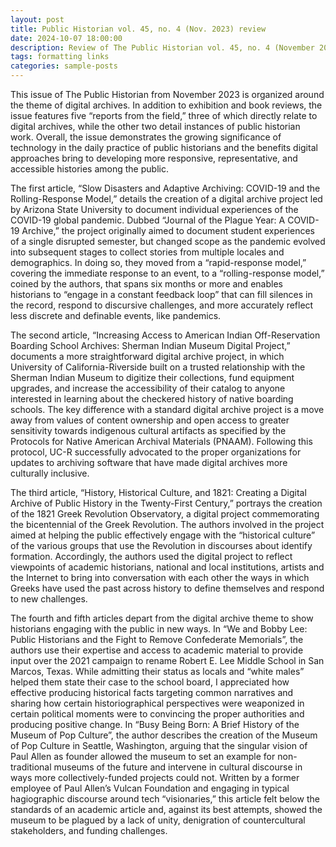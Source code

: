```yaml
---
layout: post
title: Public Historian vol. 45, no. 4 (Nov. 2023) review
date: 2024-10-07 18:00:00
description: Review of The Public Historian vol. 45, no. 4 (November 2023) issue on digital archives.
tags: formatting links
categories: sample-posts
---
```


This issue of The Public Historian from November 2023 is organized around the theme of digital archives. In addition to exhibition and book reviews, the issue features five “reports from the field,” three of which directly relate to digital archives, while the other two detail instances of public historian work. Overall, the issue demonstrates the growing significance of technology in the daily practice of public historians and the benefits digital approaches bring to developing more responsive, representative, and accessible histories among the public.

The first article, “Slow Disasters and Adaptive Archiving: COVID-19 and the Rolling-Response Model,” details the creation of a digital archive project led by Arizona State University to document individual experiences of the COVID-19 global pandemic. Dubbed “Journal of the Plague Year: A COVID-19 Archive,” the project originally aimed to document student experiences of a single disrupted semester, but changed scope as the pandemic evolved into subsequent stages to collect stories from multiple locales and demographics. In doing so, they moved from a “rapid-response model,” covering the immediate response to an event, to a “rolling-response model,” coined by the authors, that spans six months or more and enables historians to “engage in a constant feedback loop” that can fill silences in the record, respond to discursive challenges, and more accurately reflect less discrete and definable events, like pandemics.

The second article, “Increasing Access to American Indian Off-Reservation Boarding School Archives: Sherman Indian Museum Digital Project,” documents a more straightforward digital archive project, in which University of California-Riverside built on a trusted relationship with the Sherman Indian Museum to digitize their collections, fund equipment upgrades, and increase the accessibility of their catalog to anyone interested in learning about the checkered history of native boarding schools. The key difference with a standard digital archive project is a move away from values of content ownership and open access to greater sensitivity towards indigenous cultural artifacts as specified by the Protocols for Native American Archival Materials (PNAAM). Following this protocol, UC-R successfully advocated to the proper organizations for updates to archiving software that have made digital archives more culturally inclusive.

The third article, “History, Historical Culture, and 1821: Creating a Digital Archive of Public History in the Twenty-First Century,” portrays the creation of the 1821 Greek Revolution Observatory, a digital project commemorating the bicentennial of the Greek Revolution. The authors involved in the project aimed at helping the public effectively engage with the “historical culture” of the various groups that use the Revolution in discourses about identify formation. Accordingly, the authors used the digital project to reflect viewpoints of academic historians, national and local institutions, artists and the Internet to bring into conversation with each other the ways in which Greeks have used the past across history to define themselves and respond to new challenges.

The fourth and fifth articles depart from the digital archive theme to show historians engaging with the public in new ways. In “We and Bobby Lee: Public Historians and the Fight to Remove Confederate Memorials”, the authors use their expertise and access to academic material to provide input over the 2021 campaign to rename Robert E. Lee Middle School in San Marcos, Texas. While admitting their status as locals and “white males” helped them state their case to the school board, I appreciated how effective producing historical facts targeting common narratives and sharing how certain historiographical perspectives were weaponized in certain political moments were to convincing the proper authorities and producing positive change. In “Busy Being Born: A Brief History of the Museum of Pop Culture”, the author describes the creation of the Museum of Pop Culture in Seattle, Washington, arguing that the singular vision of Paul Allen as founder allowed the museum to set an example for non-traditional museums of the future and intervene in cultural discourse in ways more collectively-funded projects could not. Written by a former employee of Paul Allen’s Vulcan Foundation and engaging in typical hagiographic discourse around tech “visionaries,” this article felt below the standards of an academic article and, against its best attempts, showed the museum to be plagued by a lack of unity, denigration of countercultural stakeholders, and funding challenges.
